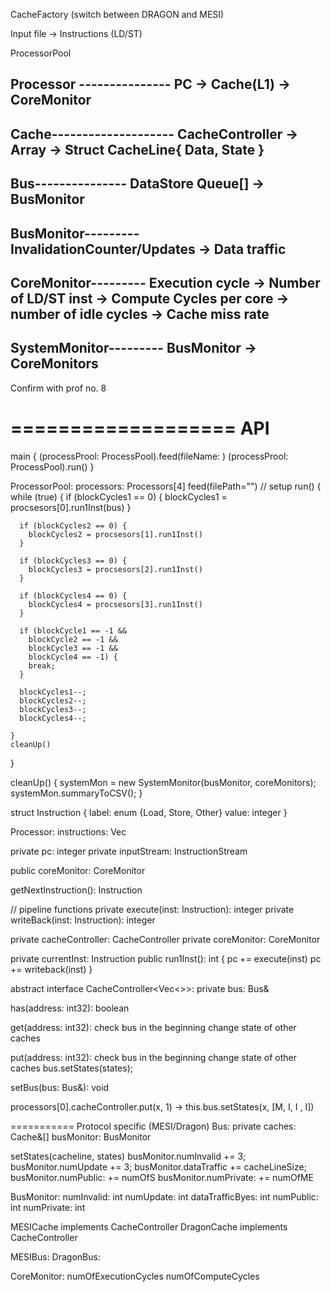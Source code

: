 CacheFactory (switch between DRAGON and MESI)

Input file -> Instructions (LD/ST)

ProcessorPool

Processor ---------------
PC -> Cache(L1) -> CoreMonitor
---------------------------

Cache--------------------
CacheController -> Array -> Struct CacheLine{ Data, State }
-------------------------

Bus---------------
DataStore Queue[] -> BusMonitor
---------------------

BusMonitor---------
InvalidationCounter/Updates 
  -> Data traffic
------------------

CoreMonitor---------
Execution cycle -> Number of LD/ST inst -> Compute Cycles per core -> number of idle cycles
 -> Cache miss rate 
------------------

SystemMonitor---------
BusMonitor -> CoreMonitors
--------------------

Confirm with prof no. 8

===================
API
===================
main {
  (processProol: ProcessPool).feed(fileName: )
  (processProol: ProcessPool).run()
}

ProcessorPool:
  processors: Processors[4]
  feed(filePath="") // setup
  run() {
    while (true) {
      if (blockCycles1 == 0) {
        blockCycles1 = procsesors[0].run1Inst(bus)
      }

      if (blockCycles2 == 0) {
        blockCycles2 = procsesors[1].run1Inst()
      }

      if (blockCycles3 == 0) {
        blockCycles3 = procsesors[2].run1Inst()
      }

      if (blockCycles4 == 0) {
        blockCycles4 = procsesors[3].run1Inst()
      }

      if (blockCycle1 == -1 && 
        blockCycle2 == -1 && 
        blockCycle3 == -1 && 
        blockCycle4 == -1) {
        break;
      }

      blockCycles1--;
      blockCycles2--;
      blockCycles3--;
      blockCycles4--;

    }
    cleanUp()
  }

  cleanUp() {
    systemMon = new SystemMonitor(busMonitor, coreMonitors);
    systemMon.summaryToCSV();
  }

struct Instruction {
  label: enum {Load, Store, Other}
  value: integer
}

Processor:
  instructions: Vec<Instruction>

  private pc: integer
  private inputStream: InstructionStream

  public coreMonitor: CoreMonitor

  getNextInstruction(): Instruction

  // pipeline functions
  private execute(inst: Instruction): integer
  private writeBack(inst: Instruction): integer

  private cacheController: CacheController
  private coreMonitor: CoreMonitor

  private currentInst: Instruction
  public run1Inst(): int {
    pc += execute(inst)
    pc += writeback(inst)
  }

abstract interface CacheController<Vec<>>:
  private bus: Bus&

  has(address: int32): boolean

  get(address: int32): <T> 
    check bus in the beginning change state of other caches

  put(address: int32): <T> 
    check bus in the beginning change state of other caches
    bus.setStates(states);

  setBus(bus: Bus&): void


processors[0].cacheController.put(x, 1)
 -> this.bus.setStates(x, [M, I, I , I])



=========== Protocol specific (MESI/Dragon)
Bus:
  private caches: Cache&[]
  busMonitor: BusMonitor

  setStates(cacheline, states)
    busMonitor.numInvalid += 3;
    busMonitor.numUpdate += 3;
    busMonitor.dataTraffic += cacheLineSize;
    busMonitor.numPublic: += numOfS
    busMonitor.numPrivate: += numOfME

BusMonitor:
  numInvalid: int
  numUpdate: int
  dataTrafficByes: int
  numPublic: int
  numPrivate: int

MESICache implements CacheController
DragonCache implements CacheController

MESIBus:
DragonBus:

CoreMonitor:
  numOfExecutionCycles
  numOfComputeCycles
